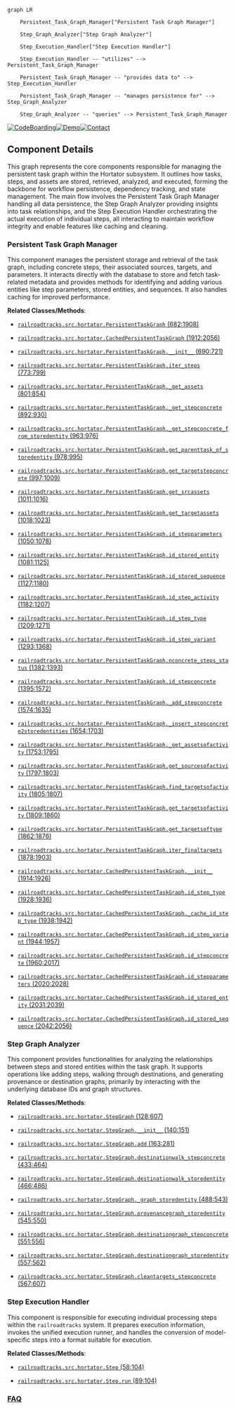 ```mermaid

graph LR

    Persistent_Task_Graph_Manager["Persistent Task Graph Manager"]

    Step_Graph_Analyzer["Step Graph Analyzer"]

    Step_Execution_Handler["Step Execution Handler"]

    Step_Execution_Handler -- "utilizes" --> Persistent_Task_Graph_Manager

    Persistent_Task_Graph_Manager -- "provides data to" --> Step_Execution_Handler

    Persistent_Task_Graph_Manager -- "manages persistence for" --> Step_Graph_Analyzer

    Step_Graph_Analyzer -- "queries" --> Persistent_Task_Graph_Manager

```

[![CodeBoarding](https://img.shields.io/badge/Generated%20by-CodeBoarding-9cf?style=flat-square)](https://github.com/CodeBoarding/GeneratedOnBoardings)[![Demo](https://img.shields.io/badge/Try%20our-Demo-blue?style=flat-square)](https://www.codeboarding.org/demo)[![Contact](https://img.shields.io/badge/Contact%20us%20-%20contact@codeboarding.org-lightgrey?style=flat-square)](mailto:contact@codeboarding.org)



## Component Details



This graph represents the core components responsible for managing the persistent task graph within the Hortator subsystem. It outlines how tasks, steps, and assets are stored, retrieved, analyzed, and executed, forming the backbone for workflow persistence, dependency tracking, and state management. The main flow involves the Persistent Task Graph Manager handling all data persistence, the Step Graph Analyzer providing insights into task relationships, and the Step Execution Handler orchestrating the actual execution of individual steps, all interacting to maintain workflow integrity and enable features like caching and cleaning.



### Persistent Task Graph Manager

This component manages the persistent storage and retrieval of the task graph, including concrete steps, their associated sources, targets, and parameters. It interacts directly with the database to store and fetch task-related metadata and provides methods for identifying and adding various entities like step parameters, stored entities, and sequences. It also handles caching for improved performance.





**Related Classes/Methods**:



- <a href="https://github.com/Novartis/railroadtracks/blob/master/src/hortator.py#L682-L1908" target="_blank" rel="noopener noreferrer">`railroadtracks.src.hortator.PersistentTaskGraph` (682:1908)</a>

- <a href="https://github.com/Novartis/railroadtracks/blob/master/src/hortator.py#L1912-L2056" target="_blank" rel="noopener noreferrer">`railroadtracks.src.hortator.CachedPersistentTaskGraph` (1912:2056)</a>

- <a href="https://github.com/Novartis/railroadtracks/blob/master/src/hortator.py#L690-L721" target="_blank" rel="noopener noreferrer">`railroadtracks.src.hortator.PersistentTaskGraph.__init__` (690:721)</a>

- <a href="https://github.com/Novartis/railroadtracks/blob/master/src/hortator.py#L773-L799" target="_blank" rel="noopener noreferrer">`railroadtracks.src.hortator.PersistentTaskGraph.iter_steps` (773:799)</a>

- <a href="https://github.com/Novartis/railroadtracks/blob/master/src/hortator.py#L801-L854" target="_blank" rel="noopener noreferrer">`railroadtracks.src.hortator.PersistentTaskGraph._get_assets` (801:854)</a>

- <a href="https://github.com/Novartis/railroadtracks/blob/master/src/hortator.py#L892-L930" target="_blank" rel="noopener noreferrer">`railroadtracks.src.hortator.PersistentTaskGraph._get_stepconcrete` (892:930)</a>

- <a href="https://github.com/Novartis/railroadtracks/blob/master/src/hortator.py#L963-L976" target="_blank" rel="noopener noreferrer">`railroadtracks.src.hortator.PersistentTaskGraph._get_stepconcrete_from_storedentity` (963:976)</a>

- <a href="https://github.com/Novartis/railroadtracks/blob/master/src/hortator.py#L978-L995" target="_blank" rel="noopener noreferrer">`railroadtracks.src.hortator.PersistentTaskGraph.get_parenttask_of_storedentity` (978:995)</a>

- <a href="https://github.com/Novartis/railroadtracks/blob/master/src/hortator.py#L997-L1009" target="_blank" rel="noopener noreferrer">`railroadtracks.src.hortator.PersistentTaskGraph.get_targetstepconcrete` (997:1009)</a>

- <a href="https://github.com/Novartis/railroadtracks/blob/master/src/hortator.py#L1011-L1016" target="_blank" rel="noopener noreferrer">`railroadtracks.src.hortator.PersistentTaskGraph.get_srcassets` (1011:1016)</a>

- <a href="https://github.com/Novartis/railroadtracks/blob/master/src/hortator.py#L1018-L1023" target="_blank" rel="noopener noreferrer">`railroadtracks.src.hortator.PersistentTaskGraph.get_targetassets` (1018:1023)</a>

- <a href="https://github.com/Novartis/railroadtracks/blob/master/src/hortator.py#L1050-L1078" target="_blank" rel="noopener noreferrer">`railroadtracks.src.hortator.PersistentTaskGraph.id_stepparameters` (1050:1078)</a>

- <a href="https://github.com/Novartis/railroadtracks/blob/master/src/hortator.py#L1081-L1125" target="_blank" rel="noopener noreferrer">`railroadtracks.src.hortator.PersistentTaskGraph.id_stored_entity` (1081:1125)</a>

- <a href="https://github.com/Novartis/railroadtracks/blob/master/src/hortator.py#L1127-L1180" target="_blank" rel="noopener noreferrer">`railroadtracks.src.hortator.PersistentTaskGraph.id_stored_sequence` (1127:1180)</a>

- <a href="https://github.com/Novartis/railroadtracks/blob/master/src/hortator.py#L1182-L1207" target="_blank" rel="noopener noreferrer">`railroadtracks.src.hortator.PersistentTaskGraph.id_step_activity` (1182:1207)</a>

- <a href="https://github.com/Novartis/railroadtracks/blob/master/src/hortator.py#L1209-L1271" target="_blank" rel="noopener noreferrer">`railroadtracks.src.hortator.PersistentTaskGraph.id_step_type` (1209:1271)</a>

- <a href="https://github.com/Novartis/railroadtracks/blob/master/src/hortator.py#L1293-L1368" target="_blank" rel="noopener noreferrer">`railroadtracks.src.hortator.PersistentTaskGraph.id_step_variant` (1293:1368)</a>

- <a href="https://github.com/Novartis/railroadtracks/blob/master/src/hortator.py#L1382-L1393" target="_blank" rel="noopener noreferrer">`railroadtracks.src.hortator.PersistentTaskGraph.nconcrete_steps_status` (1382:1393)</a>

- <a href="https://github.com/Novartis/railroadtracks/blob/master/src/hortator.py#L1395-L1572" target="_blank" rel="noopener noreferrer">`railroadtracks.src.hortator.PersistentTaskGraph.id_stepconcrete` (1395:1572)</a>

- <a href="https://github.com/Novartis/railroadtracks/blob/master/src/hortator.py#L1574-L1635" target="_blank" rel="noopener noreferrer">`railroadtracks.src.hortator.PersistentTaskGraph._add_stepconcrete` (1574:1635)</a>

- <a href="https://github.com/Novartis/railroadtracks/blob/master/src/hortator.py#L1654-L1703" target="_blank" rel="noopener noreferrer">`railroadtracks.src.hortator.PersistentTaskGraph._insert_stepconcrete2storedentities` (1654:1703)</a>

- <a href="https://github.com/Novartis/railroadtracks/blob/master/src/hortator.py#L1753-L1795" target="_blank" rel="noopener noreferrer">`railroadtracks.src.hortator.PersistentTaskGraph._get_assetsofactivity` (1753:1795)</a>

- <a href="https://github.com/Novartis/railroadtracks/blob/master/src/hortator.py#L1797-L1803" target="_blank" rel="noopener noreferrer">`railroadtracks.src.hortator.PersistentTaskGraph.get_sourcesofactivity` (1797:1803)</a>

- <a href="https://github.com/Novartis/railroadtracks/blob/master/src/hortator.py#L1805-L1807" target="_blank" rel="noopener noreferrer">`railroadtracks.src.hortator.PersistentTaskGraph.find_targetsofactivity` (1805:1807)</a>

- <a href="https://github.com/Novartis/railroadtracks/blob/master/src/hortator.py#L1809-L1860" target="_blank" rel="noopener noreferrer">`railroadtracks.src.hortator.PersistentTaskGraph.get_targetsofactivity` (1809:1860)</a>

- <a href="https://github.com/Novartis/railroadtracks/blob/master/src/hortator.py#L1862-L1876" target="_blank" rel="noopener noreferrer">`railroadtracks.src.hortator.PersistentTaskGraph.get_targetsoftype` (1862:1876)</a>

- <a href="https://github.com/Novartis/railroadtracks/blob/master/src/hortator.py#L1878-L1903" target="_blank" rel="noopener noreferrer">`railroadtracks.src.hortator.PersistentTaskGraph.iter_finaltargets` (1878:1903)</a>

- <a href="https://github.com/Novartis/railroadtracks/blob/master/src/hortator.py#L1914-L1926" target="_blank" rel="noopener noreferrer">`railroadtracks.src.hortator.CachedPersistentTaskGraph.__init__` (1914:1926)</a>

- <a href="https://github.com/Novartis/railroadtracks/blob/master/src/hortator.py#L1928-L1936" target="_blank" rel="noopener noreferrer">`railroadtracks.src.hortator.CachedPersistentTaskGraph.id_step_type` (1928:1936)</a>

- <a href="https://github.com/Novartis/railroadtracks/blob/master/src/hortator.py#L1938-L1942" target="_blank" rel="noopener noreferrer">`railroadtracks.src.hortator.CachedPersistentTaskGraph._cache_id_step_type` (1938:1942)</a>

- <a href="https://github.com/Novartis/railroadtracks/blob/master/src/hortator.py#L1944-L1957" target="_blank" rel="noopener noreferrer">`railroadtracks.src.hortator.CachedPersistentTaskGraph.id_step_variant` (1944:1957)</a>

- <a href="https://github.com/Novartis/railroadtracks/blob/master/src/hortator.py#L1960-L2017" target="_blank" rel="noopener noreferrer">`railroadtracks.src.hortator.CachedPersistentTaskGraph.id_stepconcrete` (1960:2017)</a>

- <a href="https://github.com/Novartis/railroadtracks/blob/master/src/hortator.py#L2020-L2028" target="_blank" rel="noopener noreferrer">`railroadtracks.src.hortator.CachedPersistentTaskGraph.id_stepparameters` (2020:2028)</a>

- <a href="https://github.com/Novartis/railroadtracks/blob/master/src/hortator.py#L2031-L2039" target="_blank" rel="noopener noreferrer">`railroadtracks.src.hortator.CachedPersistentTaskGraph.id_stored_entity` (2031:2039)</a>

- <a href="https://github.com/Novartis/railroadtracks/blob/master/src/hortator.py#L2042-L2056" target="_blank" rel="noopener noreferrer">`railroadtracks.src.hortator.CachedPersistentTaskGraph.id_stored_sequence` (2042:2056)</a>





### Step Graph Analyzer

This component provides functionalities for analyzing the relationships between steps and stored entities within the task graph. It supports operations like adding steps, walking through destinations, and generating provenance or destination graphs, primarily by interacting with the underlying database IDs and graph structures.





**Related Classes/Methods**:



- <a href="https://github.com/Novartis/railroadtracks/blob/master/src/hortator.py#L128-L607" target="_blank" rel="noopener noreferrer">`railroadtracks.src.hortator.StepGraph` (128:607)</a>

- <a href="https://github.com/Novartis/railroadtracks/blob/master/src/hortator.py#L140-L151" target="_blank" rel="noopener noreferrer">`railroadtracks.src.hortator.StepGraph.__init__` (140:151)</a>

- <a href="https://github.com/Novartis/railroadtracks/blob/master/src/hortator.py#L163-L281" target="_blank" rel="noopener noreferrer">`railroadtracks.src.hortator.StepGraph.add` (163:281)</a>

- <a href="https://github.com/Novartis/railroadtracks/blob/master/src/hortator.py#L433-L464" target="_blank" rel="noopener noreferrer">`railroadtracks.src.hortator.StepGraph.destinationwalk_stepconcrete` (433:464)</a>

- <a href="https://github.com/Novartis/railroadtracks/blob/master/src/hortator.py#L466-L486" target="_blank" rel="noopener noreferrer">`railroadtracks.src.hortator.StepGraph.destinationwalk_storedentity` (466:486)</a>

- <a href="https://github.com/Novartis/railroadtracks/blob/master/src/hortator.py#L488-L543" target="_blank" rel="noopener noreferrer">`railroadtracks.src.hortator.StepGraph._graph_storedentity` (488:543)</a>

- <a href="https://github.com/Novartis/railroadtracks/blob/master/src/hortator.py#L545-L550" target="_blank" rel="noopener noreferrer">`railroadtracks.src.hortator.StepGraph.provenancegraph_storedentity` (545:550)</a>

- <a href="https://github.com/Novartis/railroadtracks/blob/master/src/hortator.py#L551-L556" target="_blank" rel="noopener noreferrer">`railroadtracks.src.hortator.StepGraph.destinationgraph_stepconcrete` (551:556)</a>

- <a href="https://github.com/Novartis/railroadtracks/blob/master/src/hortator.py#L557-L562" target="_blank" rel="noopener noreferrer">`railroadtracks.src.hortator.StepGraph.destinationgraph_storedentity` (557:562)</a>

- <a href="https://github.com/Novartis/railroadtracks/blob/master/src/hortator.py#L567-L607" target="_blank" rel="noopener noreferrer">`railroadtracks.src.hortator.StepGraph.cleantargets_stepconcrete` (567:607)</a>





### Step Execution Handler

This component is responsible for executing individual processing steps within the `railroadtracks` system. It prepares execution information, invokes the unified execution runner, and handles the conversion of model-specific steps into a format suitable for execution.





**Related Classes/Methods**:



- <a href="https://github.com/Novartis/railroadtracks/blob/master/src/hortator.py#L58-L104" target="_blank" rel="noopener noreferrer">`railroadtracks.src.hortator.Step` (58:104)</a>

- <a href="https://github.com/Novartis/railroadtracks/blob/master/src/hortator.py#L89-L104" target="_blank" rel="noopener noreferrer">`railroadtracks.src.hortator.Step.run` (89:104)</a>









### [FAQ](https://github.com/CodeBoarding/GeneratedOnBoardings/tree/main?tab=readme-ov-file#faq)